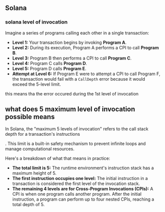 ## Solana
### solana level of invocation
Imagine a series of programs calling each other in a single transaction:

-   **Level 1:**  Your transaction begins by invoking  **Program A**.
-   **Level 2:**  During its execution, Program A performs a CPI to call  **Program B**.
-   **Level 3:**  Program B then performs a CPI to call  **Program C**.
-   **Level 4:**  Program C calls  **Program D**.
-   **Level 5:**  Program D calls  **Program E**.
-   **Attempt at Level 6:**  If Program E were to attempt a CPI to call Program F, the transaction would fail with a  `CallDepth`  error because it would exceed the 5-level limit.

this means tha the error occured during the 1st level of invocation

## what does 5 maximum level of invocation possible means

In Solana, the "maximum 5 levels of invocation" refers to the call stack depth for a transaction's instructions

. This limit is a built-in safety mechanism to prevent infinite loops and manage computational resources.

Here's a breakdown of what that means in practice:

-   **The total limit is 5:**  The runtime environment's instruction stack has a maximum height of 5.
-   **The first instruction occupies one level:**  The initial instruction in a transaction is considered the first level of the invocation stack.
-   **The remaining 4 levels are for Cross-Program Invocations (CPIs):**  A CPI is when one program calls another program. After the initial instruction, a program can perform up to four nested CPIs, reaching a total depth of 5.

